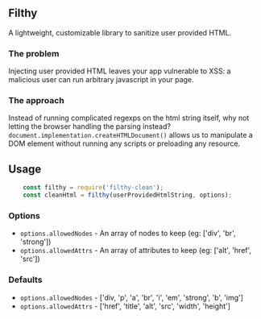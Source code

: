 ## Filthy
A lightweight, customizable library to sanitize user provided HTML.

### The problem
Injecting user provided HTML leaves your app vulnerable to XSS: a malicious user can run arbitrary javascript in your page.

### The approach
Instead of running complicated regexps on the html string itself, why not letting the browser handling the parsing instead?
`document.implementation.createHTMLDocument()` allows us to manipulate a DOM element without running any scripts or preloading any resource.

## Usage
```js
	const filthy = require('filthy-clean');
	const cleanHtml = filthy(userProvidedHtmlString, options);
```

### Options
- `options.allowedNodes` - An array of nodes to  keep (eg: ['div', 'br', 'strong'])
- `options.allowedAttrs` - An array of attributes to  keep (eg: ['alt', 'href', 'src'])

### Defaults
- `options.allowedNodes` - ['div, 'p', 'a', 'br', 'i', 'em', 'strong', 'b', 'img']
- `options.allowedAttrs` - ['href', 'title', 'alt', 'src', 'width', 'height']
